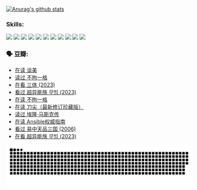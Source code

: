 
[![Anurag's github stats](https://github-readme-stats.vercel.app/api?username=w940853815)](https://github.com/anuraghazra/github-readme-stats)

### Skills:

<code><img height="32" src="https://cdn.jsdelivr.net/npm/simple-icons@v5/icons/python.svg"></code>
<code><img height="32" src="https://cdn.jsdelivr.net/npm/simple-icons@v5/icons/javascript.svg"></code>
<code><img height="32" src="https://cdn.jsdelivr.net/npm/simple-icons@v5/icons/django.svg"></code>
<code><img height="32" src="https://cdn.jsdelivr.net/npm/simple-icons@v5/icons/flask.svg"></code>
<code><img height="32" src="https://cdn.jsdelivr.net/npm/simple-icons@v5/icons/vuetify.svg"></code>
<code><img height="32" src="https://cdn.jsdelivr.net/npm/simple-icons@v5/icons/git.svg"></code>
<code><img height="32" src="https://cdn.jsdelivr.net/npm/simple-icons@v5/icons/docker.svg"></code>
<code><img height="32" src="https://cdn.jsdelivr.net/npm/simple-icons@v5/icons/postgresql.svg"></code>
<code><img height="32" src="https://cdn.jsdelivr.net/npm/simple-icons@v5/icons/elasticsearch.svg"></code>
<code><img height="32" src="https://cdn.jsdelivr.net/npm/simple-icons@v5/icons/macos.svg"></code>
<code><img height="32" src="https://cdn.jsdelivr.net/npm/simple-icons@v5/icons/linux.svg"></code>

### 🗣 豆瓣:

<!-- DOUBAN-ACTIVITIES:START -->
- [在读 谈美](https://www.douban.com/people/136069238/status/4560861771/?_i=12031301)
- [读过 不拘一格](https://www.douban.com/people/136069238/status/4560861445/?_i=12031301)
- [在看 三体‎ (2023)](https://www.douban.com/people/136069238/status/4558185093/?_i=12031301)
- [看过 超异能族 무빙‎ (2023)](https://www.douban.com/people/136069238/status/4556824186/?_i=12031301)
- [在读 不拘一格](https://www.douban.com/people/136069238/status/4541712161/?_i=12031301)
- [在读 刀尖（最新修订珍藏版）](https://www.douban.com/people/136069238/status/4541711339/?_i=12031301)
- [读过 埃隆·马斯克传](https://www.douban.com/people/136069238/status/4541710351/?_i=12031301)
- [在读 Ansible权威指南](https://www.douban.com/people/136069238/status/4539151450/?_i=12031301)
- [看过 易中天品三国‎ (2006)](https://www.douban.com/people/136069238/status/4529910812/?_i=12031301)
- [在看 超异能族 무빙‎ (2023)](https://www.douban.com/people/136069238/status/4527291077/?_i=12031301)
<!-- DOUBAN-ACTIVITIES:END -->


![Snake animation](https://raw.githubusercontent.com/w940853815/w940853815/output/github-contribution-grid-snake.svg)

<!--
**w940853815/w940853815** is a ✨ _special_ ✨ repository because its `README.md` (this file) appears on your GitHub profile.

Here are some ideas to get you started:

- 🔭 I’m currently working on ...
- 🌱 I’m currently learning ...
- 👯 I’m looking to collaborate on ...
- 🤔 I’m looking for help with ...
- 💬 Ask me about ...
- 📫 How to reach me: ...
- 😄 Pronouns: ...
- ⚡ Fun fact: ...
-->
